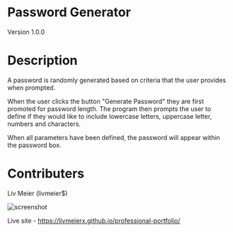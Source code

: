 # Password Generator 
Version 1.0.0

# Description
A password is randomly generated based on criteria that the user provides when prompted.

When the user clicks the button "Generate Password" they are first promoted for password length. The program then prompts the user to define if they would like to include lowercase letters, uppercase letter, numbers and characters.

When all parameters have been defined, the password will appear within the password box.


# Contributers
Liv Meier (livmeier$)

![screenshot](./assets/images/screenshot.png)

Live site - https://livmeierx.github.io/professional-portfolio/ 
